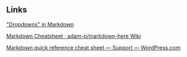 ## Links

["Dropdowns" in Markdown](https://gist.github.com/citrusui/07978f14b11adada364ff901e27c7f61)

[Markdown Cheatsheet · adam-p/markdown-here Wiki](https://github.com/adam-p/markdown-here/wiki/Markdown-Cheatsheet)

[Markdown quick reference cheat sheet — Support — WordPress.com](https://en.support.wordpress.com/markdown-quick-reference/)